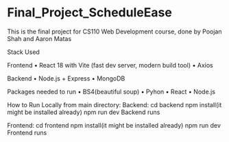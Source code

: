 # Final_Project_ScheduleEase

This is the final project for CS110 Web Development course, done by Poojan Shah and Aaron Matas

Stack Used

Frontend
• React 18 with Vite (fast dev server, modern build tool)
• Axios

Backend
• Node.js + Express
• MongoDB

Packages needed to run
• BS4(beautiful soup)
• Pyhon
• React
• Node.js






How to Run Locally from main directory:
Backend:
cd backend
npm install(it might be installed already)
npm run dev
Backend runs

Frontend:
cd frontend
npm install(it might be installed already)
npm run dev
Frontend runs

